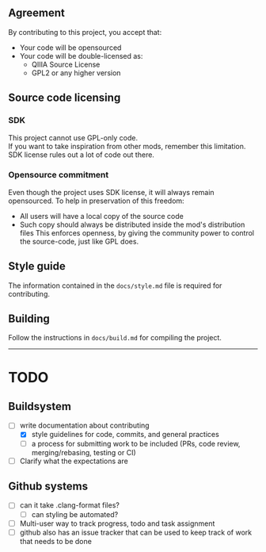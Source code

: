 ## Agreement
By contributing to this project, you accept that:
- Your code will be opensourced
- Your code will be double-licensed as:
  - QIIIA Source License 
  - GPL2 or any higher version

## Source code licensing
### SDK
This project cannot use GPL-only code.  
If you want to take inspiration from other mods, remember this limitation.  
SDK license rules out a lot of code out there.  

### Opensource commitment
Even though the project uses SDK license, it will always remain opensourced.
To help in preservation of this freedom:
- All users will have a local copy of the source code
- Such copy should always be distributed inside the mod's distribution files
This enforces openness, by giving the community power to control the source-code, just like GPL does.

## Style guide
The information contained in the `docs/style.md` file is required for contributing.

## Building
Follow the instructions in `docs/build.md` for compiling the project.

---
# TODO
## Buildsystem
- [ ] write documentation about contributing 
  - [x] style guidelines for code, commits, and general practices
  - [ ] a process for submitting work to be included (PRs, code review, merging/rebasing, testing or CI)
- [ ] Clarify what the expectations are

## Github systems
- [ ] can it take .clang-format files?
  - [ ] can styling be automated?
- [ ] Multi-user way to track progress, todo and task assignment
- [ ] github also has an issue tracker that can be used to keep track of work that needs to be done

